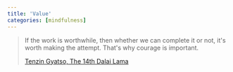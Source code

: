 ```yaml
---
title: 'Value'
categories: [mindfulness]
---
```

> If the work is worthwhile, then whether we can complete it or not, it's worth making the attempt. That's why courage is important.
> 
> [Tenzin Gyatso, The 14th Dalai Lama][1]

   [1]: https://twitter.com/#!/DalaiLama/status/117163384968978433
